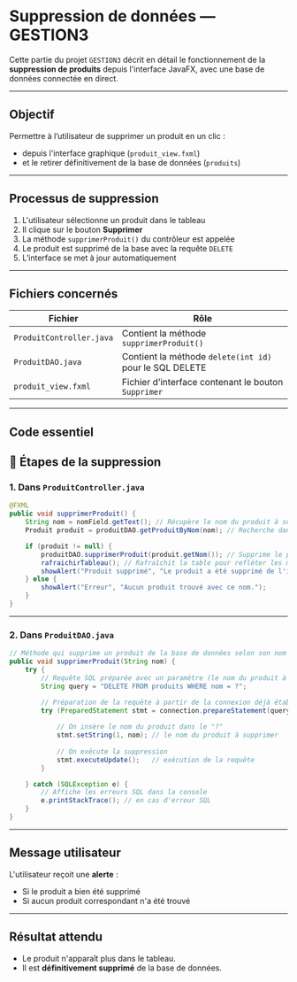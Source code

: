 #  Suppression de données — GESTION3

Cette partie du projet `GESTION3` décrit en détail le fonctionnement de la **suppression de produits** depuis l'interface JavaFX, avec une base de données connectée en direct.

---

##  Objectif

Permettre à l’utilisateur de supprimer un produit en un clic :
- depuis l'interface graphique (`produit_view.fxml`)
- et le retirer définitivement de la base de données (`produits`)

---

##  Processus de suppression

1. L'utilisateur sélectionne un produit dans le tableau
2. Il clique sur le bouton **Supprimer**
3. La méthode `supprimerProduit()` du contrôleur est appelée
4. Le produit est supprimé de la base avec la requête `DELETE`
5. L’interface se met à jour automatiquement

---

##  Fichiers concernés

| Fichier                 | Rôle                                                      |
|------------------------|-----------------------------------------------------------|
| `ProduitController.java` | Contient la méthode `supprimerProduit()`                 |
| `ProduitDAO.java`        | Contient la méthode `delete(int id)` pour le SQL DELETE |
| `produit_view.fxml`      | Fichier d’interface contenant le bouton `Supprimer`      |

---

##  Code essentiel

## 🔧 Étapes de la suppression

### 1. Dans `ProduitController.java`

```java
@FXML
public void supprimerProduit() {
    String nom = nomField.getText(); // Récupère le nom du produit à supprimer
    Produit produit = produitDAO.getProduitByNom(nom); // Recherche dans la BDD

    if (produit != null) {
        produitDAO.supprimerProduit(produit.getNom()); // Supprime le produit
        rafraichirTableau(); // Rafraîchit la table pour refléter les modifications
        showAlert("Produit supprimé", "Le produit a été supprimé de l'inventaire.");
    } else {
        showAlert("Erreur", "Aucun produit trouvé avec ce nom.");
    }
}
```

---

### 2. Dans `ProduitDAO.java`

```java
// Méthode qui supprime un produit de la base de données selon son nom
public void supprimerProduit(String nom) {
    try {
        // Requête SQL préparée avec un paramètre (le nom du produit à supprimer)
        String query = "DELETE FROM produits WHERE nom = ?";

        // Préparation de la requête à partir de la connexion déjà établie
        try (PreparedStatement stmt = connection.prepareStatement(query)) {
            
            // On insère le nom du produit dans le "?"
            stmt.setString(1, nom); // le nom du produit à supprimer
            
            // On exécute la suppression
            stmt.executeUpdate();   // exécution de la requête
        }

    } catch (SQLException e) {
        // Affiche les erreurs SQL dans la console
        e.printStackTrace(); // en cas d'erreur SQL
    }
}
```

---

##  Message utilisateur

L'utilisateur reçoit une **alerte** :

-  Si le produit a bien été supprimé
-  Si aucun produit correspondant n'a été trouvé

---

##  Résultat attendu

- Le produit n'apparaît plus dans le tableau.
- Il est **définitivement supprimé** de la base de données.

